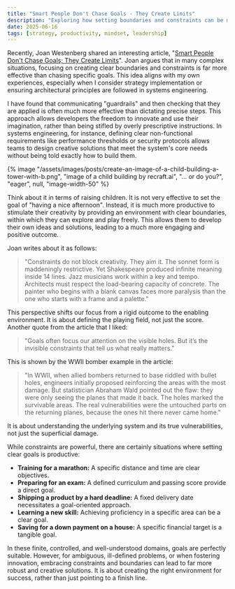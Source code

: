 ```yaml
---
title: "Smart People Don't Chase Goals - They Create Limits"
description: "Exploring how setting boundaries and constraints can be more effective than traditional goal-setting, especially in complex environments like software development."
date: 2025-06-16
tags: [strategy, productivity, mindset, leadership]
---
```


Recently, Joan Westenberg shared an interesting article, "[Smart People Don't Chase Goals; They Create Limits](https://www.joanwestenberg.com/p/smart-people-don-t-chase-goals-they-create-limits)". Joan argues that in many complex situations, focusing on creating clear boundaries and constraints is far more effective than chasing specific goals. This idea aligns with my own experiences, especially when I consider strategy implementation or ensuring architectural principles are followed in systems engineering.

I have found that communicating "guardrails" and then checking that they are applied is often much more effective than dictating precise steps. This approach allows developers the freedom to innovate and use their imagination, rather than being stifled by overly prescriptive instructions. In systems engineering, for instance, defining clear non-functional requirements like performance thresholds or security protocols allows teams to design creative solutions that meet the system's core needs without being told exactly how to build them.

{% image "/assets/images/posts/create-an-image-of-a-child-building-a-tower-with-b.png", "image of a child building by recraft.ai", "... or do you?", "eager", null, "image-width-50" %}

Think about it in terms of raising children. It is not very effective to set the goal of "having a nice afternoon". Instead, it is much more productive to stimulate their creativity by providing an environment with clear boundaries, within which they can explore and play freely. This allows them to develop their own ideas and solutions, leading to a much more engaging and positive outcome.

Joan writes about it as follows:

> "Constraints do not block creativity. They aim it. The sonnet form is maddeningly restrictive. Yet Shakespeare produced infinite meaning inside 14 lines. Jazz musicians work within a key and tempo. Architects must respect the load-bearing capacity of concrete. The painter who begins with a blank canvas faces more paralysis than the one who starts with a frame and a palette."

This perspective shifts our focus from a rigid outcome to the enabling environment. It is about defining the playing field, not just the score. Another quote from the article that I liked:

> "Goals often focus our attention on the visible holes. But it’s the invisible constraints that tell us what really matters."

This is shown by the WWII bomber example in the article:

> "In WWII, when allied bombers returned to base riddled with bullet holes, engineers initially proposed reinforcing the areas with the most damage. But statistician Abraham Wald pointed out the flaw: they were only seeing the planes that made it back. The holes marked the survivable areas. The real vulnerabilities were the untouched parts on the returning planes, because the ones hit there never came home."

It is about understanding the underlying system and its true vulnerabilities, not just the superficial damage.

While constraints are powerful, there are certainly situations where setting clear goals is productive:

*   **Training for a marathon:** A specific distance and time are clear objectives.
*   **Preparing for an exam:** A defined curriculum and passing score provide a direct goal.
*   **Shipping a product by a hard deadline:** A fixed delivery date necessitates a goal-oriented approach.
*   **Learning a new skill:** Achieving proficiency in a specific area can be a clear goal.
*   **Saving for a down payment on a house:** A specific financial target is a tangible goal.

In these finite, controlled, and well-understood domains, goals are perfectly suitable. However, for ambiguous, ill-defined problems, or when fostering innovation, embracing constraints and boundaries can lead to far more robust and creative solutions. It is about creating the right environment for success, rather than just pointing to a finish line.
